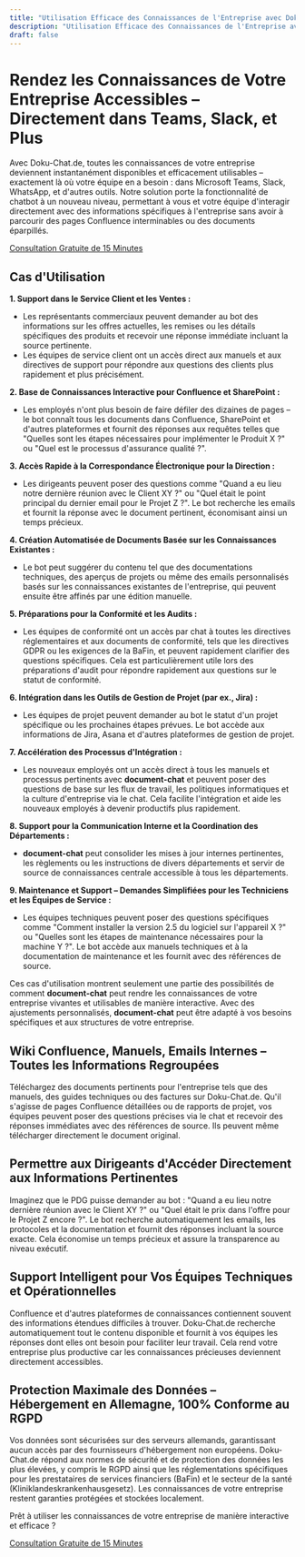 ```yaml
---
title: "Utilisation Efficace des Connaissances de l'Entreprise avec Doku-Chat.de"
description: "Utilisation Efficace des Connaissances de l'Entreprise avec Doku-Chat.de : Accès instantané aux connaissances de l'entreprise dans Teams, Slack, et plus encore. Optimisez le service client, les ventes et les processus internes."
draft: false
---
```


# Rendez les Connaissances de Votre Entreprise Accessibles – Directement dans Teams, Slack, et Plus

Avec Doku-Chat.de, toutes les connaissances de votre entreprise deviennent instantanément disponibles et efficacement utilisables – exactement là où votre équipe en a besoin : dans Microsoft Teams, Slack, WhatsApp, et d'autres outils. Notre solution porte la fonctionnalité de chatbot à un nouveau niveau, permettant à vous et votre équipe d'interagir directement avec des informations spécifiques à l'entreprise sans avoir à parcourir des pages Confluence interminables ou des documents éparpillés.

<a id="book_metting" class="btn btn-primary text-white" href="https://outlook.office365.com/owa/calendar/BookameetingwithJustin@datafortress.cloud/bookings/" target="_blank">Consultation Gratuite de 15 Minutes</a>

## Cas d'Utilisation

**1. Support dans le Service Client et les Ventes :**
   - Les représentants commerciaux peuvent demander au bot des informations sur les offres actuelles, les remises ou les détails spécifiques des produits et recevoir une réponse immédiate incluant la source pertinente.
   - Les équipes de service client ont un accès direct aux manuels et aux directives de support pour répondre aux questions des clients plus rapidement et plus précisément.

**2. Base de Connaissances Interactive pour Confluence et SharePoint :**
   - Les employés n'ont plus besoin de faire défiler des dizaines de pages – le bot connaît tous les documents dans Confluence, SharePoint et d'autres plateformes et fournit des réponses aux requêtes telles que "Quelles sont les étapes nécessaires pour implémenter le Produit X ?" ou "Quel est le processus d'assurance qualité ?".

**3. Accès Rapide à la Correspondance Électronique pour la Direction :**
   - Les dirigeants peuvent poser des questions comme "Quand a eu lieu notre dernière réunion avec le Client XY ?" ou "Quel était le point principal du dernier email pour le Projet Z ?". Le bot recherche les emails et fournit la réponse avec le document pertinent, économisant ainsi un temps précieux.

**4. Création Automatisée de Documents Basée sur les Connaissances Existantes :**
   - Le bot peut suggérer du contenu tel que des documentations techniques, des aperçus de projets ou même des emails personnalisés basés sur les connaissances existantes de l'entreprise, qui peuvent ensuite être affinés par une édition manuelle.

**5. Préparations pour la Conformité et les Audits :**
   - Les équipes de conformité ont un accès par chat à toutes les directives réglementaires et aux documents de conformité, tels que les directives GDPR ou les exigences de la BaFin, et peuvent rapidement clarifier des questions spécifiques. Cela est particulièrement utile lors des préparations d'audit pour répondre rapidement aux questions sur le statut de conformité.

**6. Intégration dans les Outils de Gestion de Projet (par ex., Jira) :**
   - Les équipes de projet peuvent demander au bot le statut d'un projet spécifique ou les prochaines étapes prévues. Le bot accède aux informations de Jira, Asana et d'autres plateformes de gestion de projet.

**7. Accélération des Processus d'Intégration :**
   - Les nouveaux employés ont un accès direct à tous les manuels et processus pertinents avec **document-chat** et peuvent poser des questions de base sur les flux de travail, les politiques informatiques et la culture d'entreprise via le chat. Cela facilite l'intégration et aide les nouveaux employés à devenir productifs plus rapidement.

**8. Support pour la Communication Interne et la Coordination des Départements :**
   - **document-chat** peut consolider les mises à jour internes pertinentes, les règlements ou les instructions de divers départements et servir de source de connaissances centrale accessible à tous les départements.

**9. Maintenance et Support – Demandes Simplifiées pour les Techniciens et les Équipes de Service :**
   - Les équipes techniques peuvent poser des questions spécifiques comme "Comment installer la version 2.5 du logiciel sur l'appareil X ?" ou "Quelles sont les étapes de maintenance nécessaires pour la machine Y ?". Le bot accède aux manuels techniques et à la documentation de maintenance et les fournit avec des références de source.

Ces cas d'utilisation montrent seulement une partie des possibilités de comment **document-chat** peut rendre les connaissances de votre entreprise vivantes et utilisables de manière interactive. Avec des ajustements personnalisés, **document-chat** peut être adapté à vos besoins spécifiques et aux structures de votre entreprise.

## Wiki Confluence, Manuels, Emails Internes – Toutes les Informations Regroupées

Téléchargez des documents pertinents pour l'entreprise tels que des manuels, des guides techniques ou des factures sur Doku-Chat.de. Qu'il s'agisse de pages Confluence détaillées ou de rapports de projet, vos équipes peuvent poser des questions précises via le chat et recevoir des réponses immédiates avec des références de source. Ils peuvent même télécharger directement le document original.

## Permettre aux Dirigeants d'Accéder Directement aux Informations Pertinentes

Imaginez que le PDG puisse demander au bot : "Quand a eu lieu notre dernière réunion avec le Client XY ?" ou "Quel était le prix dans l'offre pour le Projet Z encore ?". Le bot recherche automatiquement les emails, les protocoles et la documentation et fournit des réponses incluant la source exacte. Cela économise un temps précieux et assure la transparence au niveau exécutif.

## Support Intelligent pour Vos Équipes Techniques et Opérationnelles

Confluence et d'autres plateformes de connaissances contiennent souvent des informations étendues difficiles à trouver. Doku-Chat.de recherche automatiquement tout le contenu disponible et fournit à vos équipes les réponses dont elles ont besoin pour faciliter leur travail. Cela rend votre entreprise plus productive car les connaissances précieuses deviennent directement accessibles.

## Protection Maximale des Données – Hébergement en Allemagne, 100% Conforme au RGPD

Vos données sont sécurisées sur des serveurs allemands, garantissant aucun accès par des fournisseurs d'hébergement non européens. Doku-Chat.de répond aux normes de sécurité et de protection des données les plus élevées, y compris le RGPD ainsi que les réglementations spécifiques pour les prestataires de services financiers (BaFin) et le secteur de la santé (Kliniklandeskrankenhausgesetz). Les connaissances de votre entreprise restent garanties protégées et stockées localement.

Prêt à utiliser les connaissances de votre entreprise de manière interactive et efficace ?

<a id="book_metting" class="btn btn-primary text-white" href="https://outlook.office365.com/owa/calendar/BookameetingwithJustin@datafortress.cloud/bookings/" target="_blank">Consultation Gratuite de 15 Minutes</a>

